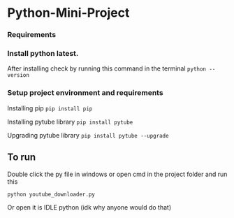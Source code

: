 # Python-Mini-Project
 
### Requirements
 ### Install python latest.

 After installing check by running this command in the terminal
 `python --version`

 ### Setup project environment and requirements
  
  Installing pip
   `pip install pip`
  
  Installing pytube library
   `pip install pytube`

   Upgrading pytube library
   `pip install pytube --upgrade`

 ## To run

 Double click the py file in windows or open cmd in the project folder and run this

 `python youtube_downloader.py`

 Or open it is IDLE python (idk why anyone would do that)